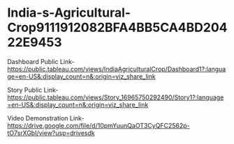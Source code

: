 # India-s-Agricultural-Crop9111912082BFA4BB5CA4BD20422E9453


Dashboard Public Link-https://public.tableau.com/views/IndiaAgriculturalCrop/Dashboard1?:language=en-US&:display_count=n&:origin=viz_share_link

Story Public Link-https://public.tableau.com/views/Story_16965750292490/Story1?:language=en-US&:display_count=n&:origin=viz_share_link

Video Demonstration Link-https://drive.google.com/file/d/10pmYuunQaOT3CyQFC2562p-tO7srXGbI/view?usp=drivesdk
